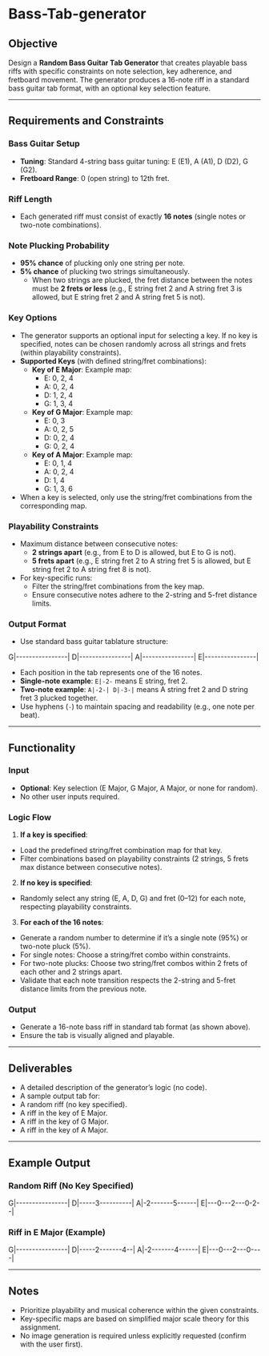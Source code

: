 # Bass-Tab-generator

## Objective
Design a **Random Bass Guitar Tab Generator** that creates playable bass riffs with specific constraints on note selection, key adherence, and fretboard movement. The generator produces a 16-note riff in a standard bass guitar tab format, with an optional key selection feature.

---

## Requirements and Constraints

### Bass Guitar Setup
- **Tuning**: Standard 4-string bass guitar tuning: E (E1), A (A1), D (D2), G (G2).
- **Fretboard Range**: 0 (open string) to 12th fret.

### Riff Length
- Each generated riff must consist of exactly **16 notes** (single notes or two-note combinations).

### Note Plucking Probability
- **95% chance** of plucking only one string per note.
- **5% chance** of plucking two strings simultaneously.
  - When two strings are plucked, the fret distance between the notes must be **2 frets or less** (e.g., E string fret 2 and A string fret 3 is allowed, but E string fret 2 and A string fret 5 is not).

### Key Options
- The generator supports an optional input for selecting a key. If no key is specified, notes can be chosen randomly across all strings and frets (within playability constraints).
- **Supported Keys** (with defined string/fret combinations):
  - **Key of E Major**: Example map:  
    - E: 0, 2, 4  
    - A: 0, 2, 4  
    - D: 1, 2, 4  
    - G: 1, 3, 4  
  - **Key of G Major**: Example map:  
    - E: 0, 3  
    - A: 0, 2, 5  
    - D: 0, 2, 4  
    - G: 0, 2, 4  
  - **Key of A Major**: Example map:  
    - E: 0, 1, 4  
    - A: 0, 2, 4  
    - D: 1, 4  
    - G: 1, 3, 6  
- When a key is selected, only use the string/fret combinations from the corresponding map.

### Playability Constraints
- Maximum distance between consecutive notes:
  - **2 strings apart** (e.g., from E to D is allowed, but E to G is not).
  - **5 frets apart** (e.g., E string fret 2 to A string fret 5 is allowed, but E string fret 2 to A string fret 8 is not).
- For key-specific runs:
  - Filter the string/fret combinations from the key map.
  - Ensure consecutive notes adhere to the 2-string and 5-fret distance limits.

### Output Format
- Use standard bass guitar tablature structure:

G|----------------|
D|----------------|
A|----------------|
E|----------------|

- Each position in the tab represents one of the 16 notes.
- **Single-note example**: `E|-2-` means E string, fret 2.
- **Two-note example**: `A|-2-| D|-3-|` means A string fret 2 and D string fret 3 plucked together.
- Use hyphens (`-`) to maintain spacing and readability (e.g., one note per beat).

---

## Functionality

### Input
- **Optional**: Key selection (E Major, G Major, A Major, or none for random).
- No other user inputs required.

### Logic Flow
1. **If a key is specified**:
 - Load the predefined string/fret combination map for that key.
 - Filter combinations based on playability constraints (2 strings, 5 frets max distance between consecutive notes).
2. **If no key is specified**:
 - Randomly select any string (E, A, D, G) and fret (0–12) for each note, respecting playability constraints.
3. **For each of the 16 notes**:
 - Generate a random number to determine if it’s a single note (95%) or two-note pluck (5%).
 - For single notes: Choose a string/fret combo within constraints.
 - For two-note plucks: Choose two string/fret combos within 2 frets of each other and 2 strings apart.
 - Validate that each note transition respects the 2-string and 5-fret distance limits from the previous note.

### Output
- Generate a 16-note bass riff in standard tab format (as shown above).
- Ensure the tab is visually aligned and playable.

---

## Deliverables
- A detailed description of the generator’s logic (no code).
- A sample output tab for:
- A random riff (no key specified).
- A riff in the key of E Major.
- A riff in the key of G Major.
- A riff in the key of A Major.

---

## Example Output

### Random Riff (No Key Specified)

G|----------------|
D|-----3----------|
A|-2-------5------|
E|---0---2---0-2--|



### Riff in E Major (Example)

G|----------------|
D|-----2-------4--|
A|-2-------4------|
E|---0---2---0----|

---

## Notes
- Prioritize playability and musical coherence within the given constraints.
- Key-specific maps are based on simplified major scale theory for this assignment.
- No image generation is required unless explicitly requested (confirm with the user first).

